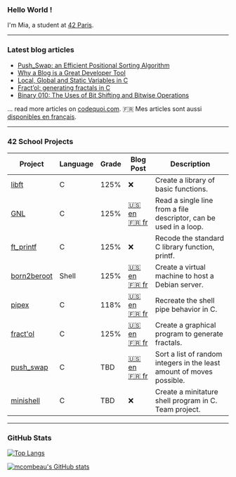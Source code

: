 ### Hello World !

I'm Mia, a student at [42 Paris](https://42.fr/en/homepage/).

---

### Latest blog articles

<!-- BLOG-POST-LIST:START -->
- [Push_Swap: an Efficient Positional Sorting Algorithm](https://www.codequoi.com/en/push_swap-efficient-positional-sorting-algorithm/)
- [Why a Blog is a Great Developer Tool](https://www.codequoi.com/en/why-a-blog-is-a-great-developer-tool/)
- [Local, Global and Static Variables in C](https://www.codequoi.com/en/local-global-static-variables-in-c/)
- [Fract’ol: generating fractals in C](https://www.codequoi.com/en/fract-ol-generating-fractals-in-c/)
- [Binary 010: The Uses of Bit Shifting and Bitwise Operations](https://www.codequoi.com/en/binary-010-uses-of-bit-shifting-and-bitwise-operations/)
<!-- BLOG-POST-LIST:END -->
... read more articles on [codequoi.com](https://www.codequoi.com/en/home-english/). :fr: Mes articles sont aussi [disponibles en français](https://www.codequoi.com).

---

### 42 School Projects

| Project                                                |  Language | Grade| Blog Post                                                                                                                                                                       | Description                                                           |
|--------------------------------------------------------|-----------|------|---------------------------------------------------------------------------------------------------------------------------------------------------------------------------------|-----------------------------------------------------------------------|
| [libft](https://github.com/mcombeau/libft)             | C         | 125% | :x:                                                                                                                                                                             | Create a library of basic functions.                                  |
| [GNL](https://github.com/mcombeau/get_next_line)       | C         | 125% | [:us: en](https://www.codequoi.com/en/42-get_next_line-project/) [:fr: fr](https://www.codequoi.com/42-get_next_line/)                                                          | Read a single line from a file descriptor, can be used in a loop.     |
| [ft_printf](https://github.com/mcombeau/ft_printf)     | C         | 125% | :x:                                                                                                                                                                             | Recode the standard C library function, printf.                       |
| [born2beroot](https://github.com/mcombeau/Born2beroot) | Shell     | 125% | [:us: en](https://www.codequoi.com/en/born2beroot-01-creating-a-debian-virtual-machine/) [:fr: fr](https://www.codequoi.com/born2beroot-01-creer-une-machine-virtuelle-debian/) | Create a virtual machine to host a Debian server.                     |
| [pipex](https://github.com/mcombeau/pipex)             | C         | 118% | [:us: en](https://www.codequoi.com/en/pipex-reproducing-the-pipe-operator-in-c/) [:fr: fr](https://www.codequoi.com/pipex-reproduire-operateur-pipe-en-c/)                      | Recreate the shell pipe behavior in C.                                |
| [fract'ol](https://github.com/mcombeau/fract-ol)       | C         | 125% | [:us: en](https://www.codequoi.com/en/fract-ol-generating-fractals-in-c/) [:fr: fr](https://www.codequoi.com/fract-ol-generer-des-fractales-en-c/)                              | Create a graphical program to generate fractals.                      |
| [push_swap](https://github.com/mcombeau/push_swap)     | C         | TBD  | [:us: en](https://www.codequoi.com/en/push_swap-efficient-positional-sorting-algorithm/) [:fr: fr](https://www.codequoi.com/push_swap-algorithme-de-tri-positionel-efficace/)   | Sort a list of random integers in the least amount of moves possible. |
| [minishell](https://github.com/mcombeau/minishell)     | C         | TBD  | :x:                                                                                                                                                                             | Create a minitature shell program in C. Team project.                 |

---

### GitHub Stats

[![Top Langs](https://github-readme-stats.vercel.app/api/top-langs/?username=mcombeau&hide=java,html,css&theme=tokyonight)](https://github.com/anuraghazra/github-readme-stats)

[![mcombeau's GitHub stats](https://github-readme-stats.vercel.app/api?username=mcombeau&theme=tokyonight&show_icons=true)](https://github.com/anuraghazra/github-readme-stats)

<!--
**mcombeau/mcombeau** is a ✨ _special_ ✨ repository because its `README.md` (this file) appears on your GitHub profile.

Here are some ideas to get you started:

- 🔭 I’m currently working on ...
- 🌱 I’m currently learning ...
- 👯 I’m looking to collaborate on ...
- 🤔 I’m looking for help with ...
- 💬 Ask me about ...
- 📫 How to reach me: ...
- 😄 Pronouns: ...
- ⚡ Fun fact: ...
-->
